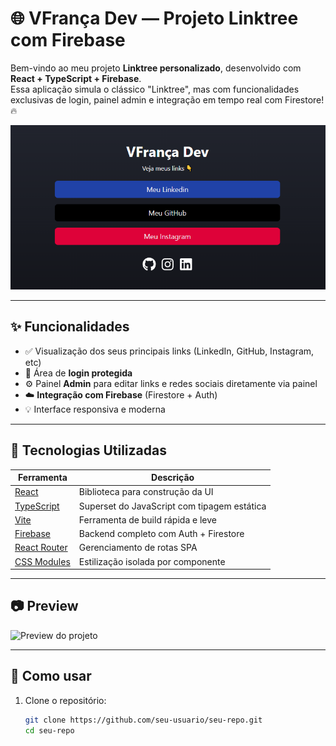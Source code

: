 # 🌐 VFrança Dev — Projeto Linktree com Firebase

Bem-vindo ao meu projeto **Linktree personalizado**, desenvolvido com **React + TypeScript + Firebase**.  
Essa aplicação simula o clássico "Linktree", mas com funcionalidades exclusivas de login, painel admin e integração em tempo real com Firestore! 🔥

![Preview](src/assets/preview.png) <!-- ou o link da imagem no GitHub/Vercel -->

---

## ✨ Funcionalidades

- ✅ Visualização dos seus principais links (LinkedIn, GitHub, Instagram, etc)
- 🔐 Área de **login protegida**
- ⚙️ Painel **Admin** para editar links e redes sociais diretamente via painel
- ☁️ **Integração com Firebase** (Firestore + Auth)
- 💡 Interface responsiva e moderna

---

## 🚀 Tecnologias Utilizadas

| Ferramenta                                                | Descrição                                   |
| --------------------------------------------------------- | ------------------------------------------- |
| [React](https://reactjs.org/)                             | Biblioteca para construção da UI            |
| [TypeScript](https://www.typescriptlang.org/)             | Superset do JavaScript com tipagem estática |
| [Vite](https://vitejs.dev/)                               | Ferramenta de build rápida e leve           |
| [Firebase](https://firebase.google.com/)                  | Backend completo com Auth + Firestore       |
| [React Router](https://reactrouter.com/)                  | Gerenciamento de rotas SPA                  |
| [CSS Modules](https://github.com/css-modules/css-modules) | Estilização isolada por componente          |

---

## 📷 Preview

<img src="./assets/preview.png" alt="Preview do projeto" width="600"/>

---

## 🔧 Como usar

1. Clone o repositório:
   ```bash
   git clone https://github.com/seu-usuario/seu-repo.git
   cd seu-repo
   ```
